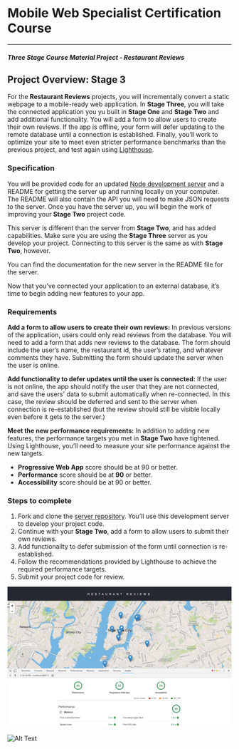 # Mobile Web Specialist Certification Course
---
#### _Three Stage Course Material Project - Restaurant Reviews_

## Project Overview: Stage 3
For the **Restaurant Reviews** projects, you will incrementally convert a static webpage to a mobile-ready web application. In **Stage Three**, you will take the connected application you yu built in **Stage One** and **Stage Two** and add additional functionality. You will add a form to allow users to create their own reviews. If the app is offline, your form will defer updating to the remote database until a connection is established. Finally, you’ll work to optimize your site to meet even stricter performance benchmarks than the previous project, and test again using [Lighthouse](https://developers.google.com/web/tools/lighthouse/).

### Specification
You will be provided code for an updated [Node development server](https://github.com/udacity/mws-restaurant-stage-3) and a README for getting the server up and running locally on your computer. The README will also contain the API you will need to make JSON requests to the server. Once you have the server up, you will begin the work of improving your **Stage Two** project code.


This server is different than the server from **Stage Two**, and has added capabilities. Make sure you are using the **Stage Three** server as you develop your project. Connecting to this server is the same as with **Stage Two**, however.


You can find the documentation for the new server in the README file for the server.

Now that you’ve connected your application to an external database, it’s time to begin adding new features to your app.

### Requirements
**Add a form to allow users to create their own reviews:** In previous versions of the application, users could only read reviews from the database. You will need to add a form that adds new reviews to the database. The form should include the user’s name, the restaurant id, the user’s rating, and whatever comments they have. Submitting the form should update the server when the user is online.

**Add functionality to defer updates until the user is connected:** If the user is not online, the app should notify the user that they are not connected, and save the users' data to submit automatically when re-connected. In this case, the review should be deferred and sent to the server when connection is re-established (but the review should still be visible locally even before it gets to the server.)

**Meet the new performance requirements:** In addition to adding new features, the performance targets you met in **Stage Two** have tightened. Using Lighthouse, you’ll need to measure your site performance against the new targets.

- **Progressive Web App** score should be at 90 or better.
- **Performance** score should be at **90** or better.
- **Accessibility** score should be at 90 or better.

### Steps to complete
1. Fork and clone the [server repository](https://github.com/udacity/mws-restaurant-stage-3). You’ll use this development server to develop your project code.
2. Continue with your **Stage Two**, add a form to allow users to submit their own reviews.
3. Add functionality to defer submission of the form until connection is re-established.
4. Follow the recommendations provided by Lighthouse to achieve the required performance targets.
5. Submit your project code for review.

![Lighthouse Audit Scores](./audit_scores.png)

![Alt Text](https://media.giphy.com/media/vFKqnCdLPNOKc/giphy.gif)
